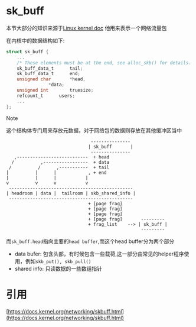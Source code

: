 # sk_buff
本节大部分的知识来源于[Linux kernel doc](https://docs.kernel.org/networking/skbuff.html)
他用来表示一个网络流量包

在内核中的数据结构如下:

```c
struct sk_buff {
    ...
	/* These elements must be at the end, see alloc_skb() for details.  */
	sk_buff_data_t		tail;
	sk_buff_data_t		end;
	unsigned char		*head,
				*data;
	unsigned int		truesize;
	refcount_t		users;
    ...
};
```

> [!NOTE]
> 这个结构体专门用来存放元数据，对于网络包的数据则存放在其他缓冲区当中


```text
                                ---------------
                               | sk_buff       |
                                ---------------
   ,---------------------------  + head
  /          ,-----------------  + data
 /          /      ,-----------  + tail
|          |      |            , + end
|          |      |           |
v          v      v           v
 -----------------------------------------------
| headroom | data |  tailroom | skb_shared_info |
 -----------------------------------------------
                               + [page frag]
                               + [page frag]
                               + [page frag]
                               + [page frag]       ---------
                               + frag_list    --> | sk_buff |
                                                   ---------
```

而`sk_buff.head`指向主要的`head buffer`,而这个head buffer分为两个部分
+ data bufer: 包含头部，有时候包含一些载荷,这一部分由常见的helper程序使用，例如`skb_put(), skb_pull()`
+ shared info: 只读数据的一些数组指针



# 引用
[https://docs.kernel.org/networking/skbuff.html](https://docs.kernel.org/networking/skbuff.html) 
